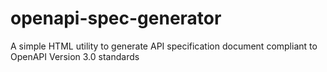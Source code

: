 # openapi-spec-generator
A simple HTML utility to generate API specification document compliant to OpenAPI Version 3.0 standards
